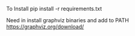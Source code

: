 To Install
pip install -r requirements.txt

Need in install graphviz binaries and add to PATH
https://graphviz.org/download/